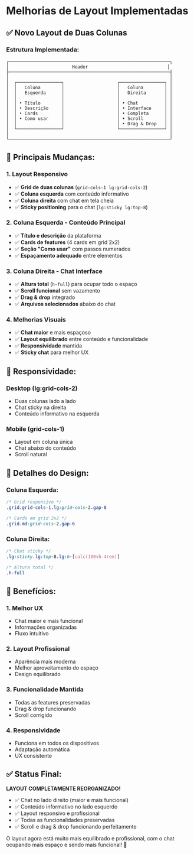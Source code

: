 # Melhorias de Layout Implementadas

## ✅ **Novo Layout de Duas Colunas**

### **Estrutura Implementada:**

```
┌─────────────────────────────────────────────────────────────┐
│                        Header                              │
├─────────────────────────────────────────────────────────────┤
│                                                             │
│  ┌─────────────────┐                    ┌─────────────────┐ │
│  │   Coluna        │                    │   Coluna        │ │
│  │   Esquerda      │                    │   Direita       │ │
│  │                 │                    │                 │ │
│  │ • Título        │                    │ • Chat          │ │
│  │ • Descrição     │                    │ • Interface     │ │
│  │ • Cards         │                    │ • Completa      │ │
│  │ • Como usar     │                    │ • Scroll        │ │
│  │                 │                    │ • Drag & Drop   │ │
│  └─────────────────┘                    └─────────────────┘ │
│                                                             │
└─────────────────────────────────────────────────────────────┘
```

## 🎯 **Principais Mudanças:**

### 1. **Layout Responsivo**
- ✅ **Grid de duas colunas** (`grid-cols-1 lg:grid-cols-2`)
- ✅ **Coluna esquerda** com conteúdo informativo
- ✅ **Coluna direita** com chat em tela cheia
- ✅ **Sticky positioning** para o chat (`lg:sticky lg:top-8`)

### 2. **Coluna Esquerda - Conteúdo Principal**
- ✅ **Título e descrição** da plataforma
- ✅ **Cards de features** (4 cards em grid 2x2)
- ✅ **Seção "Como usar"** com passos numerados
- ✅ **Espaçamento adequado** entre elementos

### 3. **Coluna Direita - Chat Interface**
- ✅ **Altura total** (`h-full`) para ocupar todo o espaço
- ✅ **Scroll funcional** sem vazamento
- ✅ **Drag & drop** integrado
- ✅ **Arquivos selecionados** abaixo do chat

### 4. **Melhorias Visuais**
- ✅ **Chat maior** e mais espaçoso
- ✅ **Layout equilibrado** entre conteúdo e funcionalidade
- ✅ **Responsividade** mantida
- ✅ **Sticky chat** para melhor UX

## 📱 **Responsividade:**

### **Desktop (lg:grid-cols-2)**
- Duas colunas lado a lado
- Chat sticky na direita
- Conteúdo informativo na esquerda

### **Mobile (grid-cols-1)**
- Layout em coluna única
- Chat abaixo do conteúdo
- Scroll natural

## 🎨 **Detalhes do Design:**

### **Coluna Esquerda:**
```css
/* Grid responsivo */
.grid.grid-cols-1.lg:grid-cols-2.gap-8

/* Cards em grid 2x2 */
.grid.md:grid-cols-2.gap-6
```

### **Coluna Direita:**
```css
/* Chat sticky */
.lg:sticky.lg:top-8.lg:h-[calc(100vh-4rem)]

/* Altura total */
.h-full
```

## 🚀 **Benefícios:**

### **1. Melhor UX**
- Chat maior e mais funcional
- Informações organizadas
- Fluxo intuitivo

### **2. Layout Profissional**
- Aparência mais moderna
- Melhor aproveitamento do espaço
- Design equilibrado

### **3. Funcionalidade Mantida**
- Todas as features preservadas
- Drag & drop funcionando
- Scroll corrigido

### **4. Responsividade**
- Funciona em todos os dispositivos
- Adaptação automática
- UX consistente

## ✅ **Status Final:**

**LAYOUT COMPLETAMENTE REORGANIZADO!**

- ✅ Chat no lado direito (maior e mais funcional)
- ✅ Conteúdo informativo no lado esquerdo
- ✅ Layout responsivo e profissional
- ✅ Todas as funcionalidades preservadas
- ✅ Scroll e drag & drop funcionando perfeitamente

O layout agora está muito mais equilibrado e profissional, com o chat ocupando mais espaço e sendo mais funcional! 🎉 